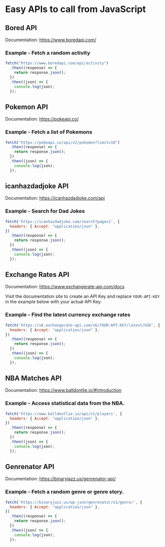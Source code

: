# Easy APIs to call from JavaScript

## Bored API

Documentation: https://www.boredapi.com/

### Example - Fetch a random activity

```js
fetch("https://www.boredapi.com/api/activity")
  .then((response) => {
    return response.json();
  })
  .then((json) => {
    console.log(json);
  });
```

## Pokemon API

Documentation: https://pokeapi.co/

### Example - Fetch a list of Pokemons

```js
fetch("https://pokeapi.co/api/v2/pokemon?limit=10")
  .then((response) => {
    return response.json();
  })
  .then((json) => {
    console.log(json);
  });
```

## icanhazdadjoke API

Documentation: https://icanhazdadjoke.com/api

### Example - Search for Dad Jokes

```js
fetch('https://icanhazdadjoke.com/search?page=1', {
  headers: { Accept: "application/json" },
})
  .then((response) => {
    return response.json();
  })
  .then((json) => {
    console.log(json);
  });
```

## Exchange Rates API

Documentation: https://www.exchangerate-api.com/docs

Visit the documentation site to create an API Key and replace `YOUR-API-KEY` in the example below with your actual API Key.

### Example - Find the latest currency exchange rates

```js
fetch('https://v6.exchangerate-api.com/v6/YOUR-API-KEY/latest/USD', {
  headers: { Accept: "application/json" },
})
  .then((response) => {
    return response.json();
  })
  .then((json) => {
    console.log(json);
  });
```

## NBA Matches API

Documentation: https://www.balldontlie.io/#introduction

### Example - Access statistical data from the NBA.

```js
fetch('https://www.balldontlie.io/api/v1/players', {
  headers: { Accept: "application/json" },
})
  .then((response) => {
    return response.json();
  })
  .then((json) => {
    console.log(json);
  });
```

## Genrenator API

Documentation: https://binaryjazz.us/genrenator-api/

### Example - Fetch a random genre or genre story.

```js
fetch('https://binaryjazz.us/wp-json/genrenator/v1/genre/', {
  headers: { Accept: "application/json" },
})
  .then((response) => {
    return response.json();
  })
  .then((json) => {
    console.log(json);
  });
```
